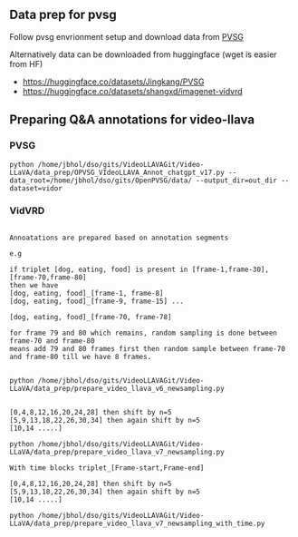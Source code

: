 ## Data prep for pvsg

Follow pvsg envrionment setup and download data from [PVSG](https://github.com/LilyDaytoy/OpenPVSG)

Alternatively data can be downloaded from huggingface (wget is easier from HF)

- https://huggingface.co/datasets/Jingkang/PVSG
- https://huggingface.co/datasets/shangxd/imagenet-vidvrd


## Preparing Q&A annotations for video-llava

### PVSG

```
python /home/jbhol/dso/gits/VideoLLAVAGit/Video-LLaVA/data_prep/OPVSG_VIdeoLLAVA_Annot_chatgpt_v17.py --data_root=/home/jbhol/dso/gits/OpenPVSG/data/ --output_dir=out_dir --dataset=vidor
```

### VidVRD

```

Annoatations are prepared based on annotation segments

e.g 

if triplet [dog, eating, food] is present in [frame-1,frame-30], [frame-70,frame-80]
then we have 
[dog, eating, food]_[frame-1, frame-8]
[dog, eating, food]_[frame-9, frame-15] ...

[dog, eating, food]_[frame-70, frame-78]

for frame 79 and 80 which remains, random sampling is done between frame-70 and frame-80
means add 79 and 80 frames first then random sample between frame-70 and frame-80 till we have 8 frames.


python /home/jbhol/dso/gits/VideoLLAVAGit/Video-LLaVA/data_prep/prepare_video_llava_v6_newsampling.py

```


```

[0,4,8,12,16,20,24,28] then shift by n=5
[5,9,13,18,22,26,30,34] then again shift by n=5
[10,14 .....]

python /home/jbhol/dso/gits/VideoLLAVAGit/Video-LLaVA/data_prep/prepare_video_llava_v7_newsampling.py

```


```
With time blocks triplet_[Frame-start,Frame-end]

[0,4,8,12,16,20,24,28] then shift by n=5
[5,9,13,18,22,26,30,34] then again shift by n=5
[10,14 .....]

python /home/jbhol/dso/gits/VideoLLAVAGit/Video-LLaVA/data_prep/prepare_video_llava_v7_newsampling_with_time.py

```
